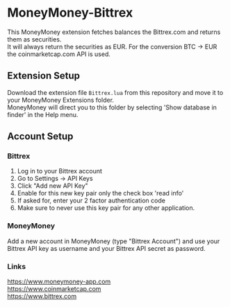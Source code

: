 # MoneyMoney-Bittrex

This MoneyMoney extension fetches balances the Bittrex.com and returns them as securities.  
It will always return the securities as EUR. For the conversion BTC → EUR the coinmarketcap.com API is used.

## Extension Setup

Download the extension file `Bittrex.lua` from this repository and move it to your MoneyMoney Extensions folder.  
MoneyMoney will direct you to this folder by selecting 'Show database in finder' in the Help menu.

## Account Setup

### Bittrex

1. Log in to your Bittrex account
2. Go to Settings → API Keys
3. Click "Add new API Key"
4. Enable for this new key pair only the check box 'read info'
5. If asked for, enter your 2 factor authentication code
6. Make sure to never use this key pair for any other application.

### MoneyMoney

Add a new account in MoneyMoney (type "Bittrex Account") and use your Bittrex API key as username and your Bittrex API secret as password.

### Links
https://www.moneymoney-app.com  
https://www.coinmarketcap.com  
https://www.bittrex.com  
